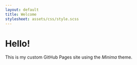 ```yaml
---
layout: default
title: Welcome
stylesheet: assets/css/style.scss
---
```


# Hello!

This is my custom GitHub Pages site using the *Minima* theme.
